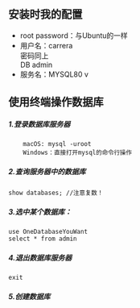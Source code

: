 ## 安装时我的配置
- root password：与Ubuntu的一样
- 用户名：carrera<br>密码同上<br>DB admin
- 服务名：MYSQL80
v
## 使用终端操作数据库
##### 1.登录数据库服务器
```
    macOS: mysql -uroot
    Windows：直接打开mysql的命令行操作
```    

##### 2.查询服务器中的数据库
```
show databases; //注意复数！
```

##### 3.选中某个数据库：
```
use OneDatabaseYouWant
select * from admin
```

##### 4.退出数据库服务器
```
exit
```

##### 5.创建数据库